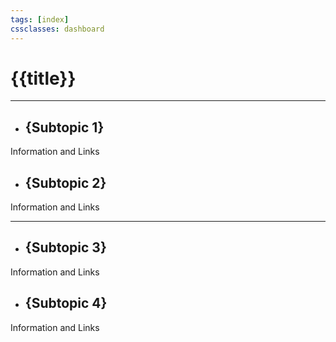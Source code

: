 ```yaml
---
tags: [index]
cssclasses: dashboard
---
```

# {{title}}
---

- ## {Subtopic 1}
Information and Links

- ## {Subtopic 2}
Information and Links

---

- ## {Subtopic 3}
Information and Links

- ## {Subtopic 4}
Information and Links